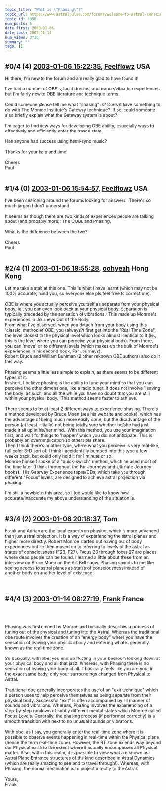 ```yaml
---
topic_title: "What is \"Phasing\"?"
topic_url: https://www.astralpulse.com/forums/welcome-to-astral-consciousness!/what-is-phasing
topic_id: 3050
num_posts: 5
date_first: 2003-01-06
date_last: 2003-01-14
num_views: 3736
summary: ""
tags: []
---
```


## \#0/4 (4) [2003-01-06 15:22:35](https://www.astralpulse.com/forums/index.php?msg=118779), [Feelflowz](https://www.astralpulse.com/forums/profile/?u=1701) USA ##
<section>
Hi there, I'm new to the forum and am really glad to have found it!
<br>
<br>
I've had a number of OBE's, lucid dreams, and trance/vibration experiences but I'm fairly new to OBE literature and technique terms.
<br>
<br>
Could someone please tell me what "phasing" is? Does it have something to do with The Monroe Institute's Gateway technique?  If so, could someone also briefly explain what the Gateway system is about?
<br>
<br>
I'm eager to find new ways for developing OBE ability, especially ways to effectively and efficiently enter the trance state.
<br>
<br>
Has anyone had success using hemi-sync music?
<br>
<br>
Thanks for your help and time!
<br>
<br>
Cheers
<br>
Paul
<br>
<br>
</section>

## \#1/4 (0) [2003-01-06 15:54:57](https://www.astralpulse.com/forums/index.php?msg=19773), [Feelflowz](https://www.astralpulse.com/forums/profile/?u=1701) USA ##
<section>
I've been searching around the forums looking for answers.  There's so much jargon I don't understand.
<br>
<br>
It seems as though there are two kinds of experiences people are talking about (and probably more): The OOBE and Phasing.
<br>
<br>
What is the difference between the two?
<br>
<br>
Cheers
<br>
Paul
<br>
<br>
</section>

## \#2/4 (1) [2003-01-06 19:55:28](https://www.astralpulse.com/forums/index.php?msg=19783), [oohyeah](https://www.astralpulse.com/forums/profile/?u=1567) Hong Kong ##
<section>
Let me take a stab at this one. This is what I have learnt (which may not be 100% accurate, mind you, so everyone else pls feel free to correct me).
<br>
<br>
OBE is where you actually perceive yourself as separate from your physical body, ie., you can even look back at your physical body. Separation is typically preceded by the sensation of vibrations.  This made up Monroe's experiences in Journeys Out of the Body.
<br>
From what I've observed, when you detach from your body using this 'classic' method of OBE, you (always?) first get into the "Real Time Zone", the level closest to the physical level which looks almost identical to it (ie., this is the level where you can perceive your physical body). From there, you can 'move' on to different levels (which makes up the bulk of Monroe's experiences in his second book, Far Journeys).
<br>
Robert Bruce and William Buhlman (2 other reknown OBE authors) also do it this way.
<br>
<br>
Phasing seems a little less simple to explain, as there seems to be different types of it.
<br>
In short, I believe phasing is the ability to tune your mind so that you can perceive the other dimensions, like a radio tuner. It does not involve 'leaving the body' as such, and all the while you have no doubt that you are still within your physical body.  This method seems faster to achieve.
<br>
<br>
There seems to be at least 2 different ways to experience phasing. There's a method developed by Bruce Moen (see his website and books), which has the advantage of being much more easily done, but the disadvantage of the person (at least initially) not being totally sure whether he/she had just made it all up in his/her mind.  With this method, you use your imagination first, and wait for things to 'happen' which you did not anticipate. This is probably an oversimplication so others pls share.
<br>
Then I think there's another type, where what you perceive is very real-like, full color 3-D sort of. I think I accidentally bumped into this type a few weeks back, but could only hold it for 1 minute or so.
<br>
Monroe himself spoke of a "quick-switch" method, which he used most of the time later (I think throughout the Far Journeys and Ultimate Journey books).  His Gateway Experience tapes/CDs, which take you through different "Focus" levels, are designed to achieve astral projection via phasing.
<br>
<br>
I'm still a newbie in this area, so I too would like to know how accurate/inaccurate my above understanding of the situation is.
<br>
<br>
</section>

## \#3/4 (2) [2003-01-06 20:18:37](https://www.astralpulse.com/forums/index.php?msg=19784), Tom  ##
<section>
Frank and Adrian are the local experts on phasing, which is more advanced than just astral projection. It is a way of experiencing the astral planes and higher more directly. Robert Monroe started out having out of body experiences but he then moved on to referring to levels of the astral as states of consciousness (F23, F27). Focus 23 through focus 27 are places where dead people can be found. I learned a little about these from an interview on Bruce Moen on the Art Bell show. Phasing sounds to me like seeing access to astral planes as states of consciousness instead of another body on another level of existence.
<br>
<br>
<br>
</section>

## \#4/4 (3) [2003-01-14 08:27:19](https://www.astralpulse.com/forums/index.php?msg=20154), [Frank](https://www.astralpulse.com/forums/profile/?u=359) France ##
<section>
<br>
<br>
<br>
Phasing was first coined by Monroe and basically describes a process of tuning out of the physical and tuning into the Astral. Whereas the traditional obe route involves the creation of an "energy body" where you have the sensation of leaving your physical body and entering what is generally known as the real-time zone.
<br>
<br>
So basically, with obe, you end up floating in your bedroom looking down at your physical body and all that jazz. Whereas, with Phasing there is no sensation of leaving your body at all. It basically feels like you are you, in the exact same body, only your surroundings changed from Physical to Astral.
<br>
<br>
Traditional obe generally incorporates the use of an "exit technique" which a person uses to help perceive themselves as being separate from their physical body. Successful "exit" is often accompanied by all manner of sounds and vibrations. Whereas, Phasing involves the experiencing of a step-by-step rundown of subtly different mental states which Monroe called Focus Levels. Generally, the phasing process (if performed correctly) is a smooth transition with next to no unusual sounds or vibrations.
<br>
<br>
With obe, as I say, you generally enter the real-time zone where it is possible to observe events happening in real-time within the Physical plane (hence the term real-time zone). However, the RT zone extends way beyond our Physical earth to the extent where it actually encompasses all Physical matter. Also, within this realm, it is possible to view what are known as Astral Plane Entrance structures of the kind described in Astral Dynamics (which are really amazing to see and to travel through!). Whereas, with Phasing, the normal destination is to project directly to the Astral.
<br>
<br>
Yours,
<br>
Frank
<br>
<br>
<br>
<br>
</section>